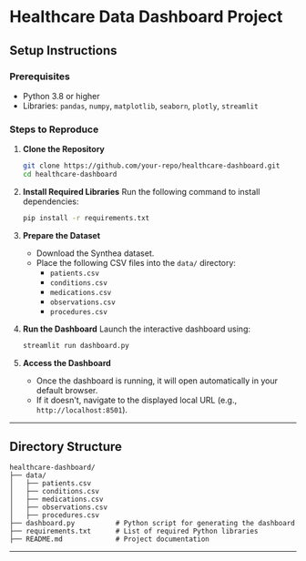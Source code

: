 # Healthcare Data Dashboard Project

## **Setup Instructions**

### **Prerequisites**
- Python 3.8 or higher
- Libraries: `pandas`, `numpy`, `matplotlib`, `seaborn`, `plotly`, `streamlit`

### **Steps to Reproduce**

1. **Clone the Repository**
   ```bash
   git clone https://github.com/your-repo/healthcare-dashboard.git
   cd healthcare-dashboard
   ```

2. **Install Required Libraries**
   Run the following command to install dependencies:
   ```bash
   pip install -r requirements.txt
   ```

3. **Prepare the Dataset**
   - Download the Synthea dataset.
   - Place the following CSV files into the `data/` directory:
     - `patients.csv`
     - `conditions.csv`
     - `medications.csv`
     - `observations.csv`
     - `procedures.csv`

4. **Run the Dashboard**
   Launch the interactive dashboard using:
   ```bash
   streamlit run dashboard.py
   ```

5. **Access the Dashboard**
   - Once the dashboard is running, it will open automatically in your default browser.
   - If it doesn't, navigate to the displayed local URL (e.g., `http://localhost:8501`).

---

## **Directory Structure**
```
healthcare-dashboard/
├── data/
│   ├── patients.csv
│   ├── conditions.csv
│   ├── medications.csv
│   ├── observations.csv
│   ├── procedures.csv
├── dashboard.py          # Python script for generating the dashboard
├── requirements.txt      # List of required Python libraries
├── README.md             # Project documentation
```

---